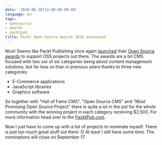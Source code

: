 ```yaml
---
date: '2010-08-26T12:00:00-00:00'
language: en
tags:
- opensource
- awards
- packtpub
title: Packt Open Source Awards 2010 announced
---
```



Nice! Seems like Packt Publishing once again
[launched](https://www.packtpub.com/blog/packt%E2%80%99s-2010-open-source-awards-announcement)
their [Open Source awards](http://www.packtpub.com/open-source-awards-home) to
support OSS projects out there. The awards are a bit CMS focused with two out
of six categories being about content management solutions, but far less so
than in previous years thanks to three new categories:

* E-Commerce applications
* JavaScript libraries
* Graphics software

So together with "Hall of Fame CMS", "Open Source CMS" and "Most Promising
Open Source Project" there is quite a lot in the pot for the whole
community with the winning project in each category receiving $2,500. For
more information head over to the
[PacktPub.com](http://www.packtpub.com/open-source-awards-home).

Now I just have to come up with a list of projects to nominate myself.
There is just too much great stuff out there :D At least I still have some
time. The nominations will close on September 17.
